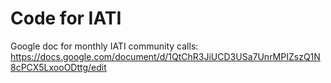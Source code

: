 # Code for IATI

Google doc for monthly IATI community calls:
https://docs.google.com/document/d/1QtChR3JiUCD3USa7UnrMPIZszQ1N8cPCX5LxooODttg/edit
